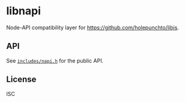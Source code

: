 # libnapi

Node-API compatibility layer for https://github.com/holepunchto/libjs.

## API

See [`includes/napi.h`](include/napi.h) for the public API.

## License

ISC
